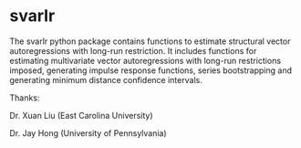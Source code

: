 # svarlr


The svarlr python package contains functions to estimate structural vector autoregressions with long-run restriction. It includes functions for estimating multivariate vector autoregressions with long-run restrictions imposed, generating impulse response functions, series bootstrapping and generating minimum distance confidence intervals. 

Thanks:

Dr. Xuan Liu (East Carolina University)

Dr. Jay Hong (University of Pennsylvania)
